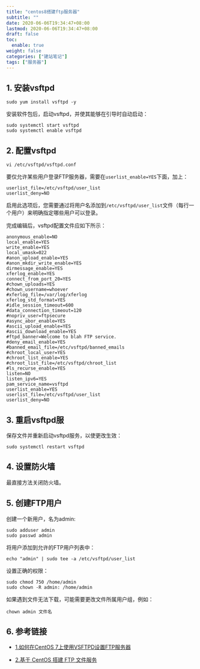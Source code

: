 ```yaml
---
title: "centos8搭建ftp服务器"
subtitle: ""
date: 2020-06-06T19:34:47+08:00
lastmod: 2020-06-06T19:34:47+08:00
draft: false
toc:
  enable: true
weight: false
categories: ["建站笔记"]
tags: ["服务器"]
---
```


## 1. 安装vsftpd

```
sudo yum install vsftpd -y
```

安装软件包后，启动vsftpd，并使其能够在引导时自动启动：

```
sudo systemctl start vsftpd
sudo systemctl enable vsftpd
```

## 2. 配置vsftpd

<!--more-->

```
vi /etc/vsftpd/vsftpd.conf
```

要仅允许某些用户登录FTP服务器，需要在`userlist_enable=YES`下面，加上：

```
userlist_file=/etc/vsftpd/user_list
userlist_deny=NO
```

启用此选项后，您需要通过将用户名添加到`/etc/vsftpd/user_list`文件（每行一个用户）来明确指定哪些用户可以登录。

完成编辑后，vsftpd配置文件应如下所示：

```
anonymous_enable=NO
local_enable=YES
write_enable=YES
local_umask=022
#anon_upload_enable=YES
#anon_mkdir_write_enable=YES
dirmessage_enable=YES
xferlog_enable=YES
connect_from_port_20=YES
#chown_uploads=YES
#chown_username=whoever
#xferlog_file=/var/log/xferlog
xferlog_std_format=YES
#idle_session_timeout=600
#data_connection_timeout=120
#nopriv_user=ftpsecure
#async_abor_enable=YES
#ascii_upload_enable=YES
#ascii_download_enable=YES
#ftpd_banner=Welcome to blah FTP service.
#deny_email_enable=YES
#banned_email_file=/etc/vsftpd/banned_emails
#chroot_local_user=YES
#chroot_list_enable=YES
#chroot_list_file=/etc/vsftpd/chroot_list
#ls_recurse_enable=YES
listen=NO
listen_ipv6=YES
pam_service_name=vsftpd
userlist_enable=YES
userlist_file=/etc/vsftpd/user_list
userlist_deny=NO
```

## 3. 重启vsftpd服

保存文件并重新启动vsftpd服务，以使更改生效：

```
sudo systemctl restart vsftpd
```

## 4. 设置防火墙

最直接方法关闭防火墙。

## 5. 创建FTP用户

创建一个新用户，名为admin:

```
sudo adduser admin
sudo passwd admin
```

将用户添加到允许的FTP用户列表中：

```
echo "admin" | sudo tee -a /etc/vsftpd/user_list
```

设置正确的权限：

```
sudo chmod 750 /home/admin
sudo chown -R admin: /home/admin
```

如果遇到文件无法下载，可能需要更改文件所属用户组，例如：

```
chown admin 文件名
```

## 6. 参考链接

+ [1.如何在CentOS 7上使用VSFTPD设置FTP服务器](https://www.myfreax.com/how-to-setup-ftp-server-with-vsftpd-on-centos-7/)

+ [2.基于 CentOS 搭建 FTP 文件服务](https://blog.csdn.net/zyw_java/article/details/75212608)

